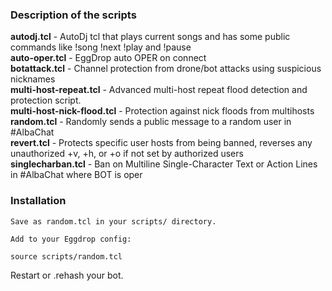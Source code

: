 <h3>Description of the scripts</h3>

<strong>autodj.tcl</strong> - AutoDj tcl that plays current songs and has some public commands like !song !next !play and !pause  
<strong>auto-oper.tcl</strong> - EggDrop auto OPER on connect  
<strong>botattack.tcl</strong> - Channel protection from drone/bot attacks using suspicious nicknames  
<strong>multi-host-repeat.tcl</strong> - Advanced multi-host repeat flood detection and protection script.  
<strong>multi-host-nick-flood.tcl</strong> - Protection against nick floods from multihosts  
<strong>random.tcl</strong> - Randomly sends a public message  to a random user in #AlbaChat  
<strong>revert.tcl</strong> - Protects specific user hosts from being banned,  reverses any unauthorized +v, +h, or +o  if not set by authorized users  
<strong>singlecharban.tcl</strong> - Ban on Multiline Single-Character Text or Action Lines in #AlbaChat where BOT is oper  

<h3>Installation</h3>

    Save as random.tcl in your scripts/ directory.

    Add to your Eggdrop config:
    
    source scripts/random.tcl

Restart or .rehash your bot.
